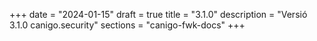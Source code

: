 +++
date        = "2024-01-15"
draft        = true
title       = "3.1.0" 
description = "Versió 3.1.0 canigo.security"
sections    = "canigo-fwk-docs"
+++
